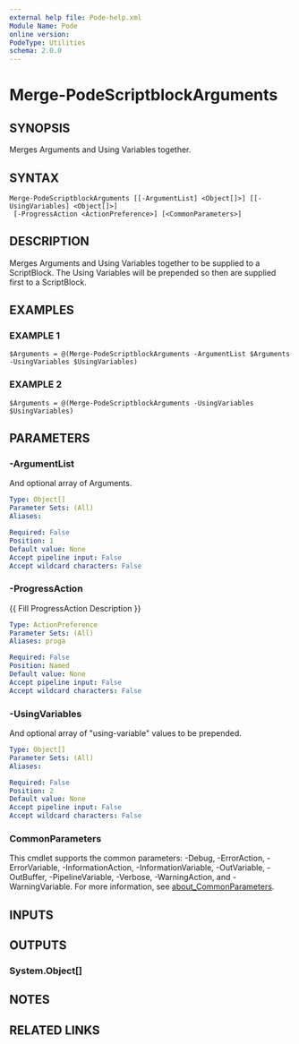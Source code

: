 ```yaml
---
external help file: Pode-help.xml
Module Name: Pode
online version:
PodeType: Utilities
schema: 2.0.0
---
```


# Merge-PodeScriptblockArguments

## SYNOPSIS
Merges Arguments and Using Variables together.

## SYNTAX

```
Merge-PodeScriptblockArguments [[-ArgumentList] <Object[]>] [[-UsingVariables] <Object[]>]
 [-ProgressAction <ActionPreference>] [<CommonParameters>]
```

## DESCRIPTION
Merges Arguments and Using Variables together to be supplied to a ScriptBlock.
The Using Variables will be prepended so then are supplied first to a ScriptBlock.

## EXAMPLES

### EXAMPLE 1
```
$Arguments = @(Merge-PodeScriptblockArguments -ArgumentList $Arguments -UsingVariables $UsingVariables)
```

### EXAMPLE 2
```
$Arguments = @(Merge-PodeScriptblockArguments -UsingVariables $UsingVariables)
```

## PARAMETERS

### -ArgumentList
And optional array of Arguments.

```yaml
Type: Object[]
Parameter Sets: (All)
Aliases:

Required: False
Position: 1
Default value: None
Accept pipeline input: False
Accept wildcard characters: False
```

### -ProgressAction
{{ Fill ProgressAction Description }}

```yaml
Type: ActionPreference
Parameter Sets: (All)
Aliases: proga

Required: False
Position: Named
Default value: None
Accept pipeline input: False
Accept wildcard characters: False
```

### -UsingVariables
And optional array of "using-variable" values to be prepended.

```yaml
Type: Object[]
Parameter Sets: (All)
Aliases:

Required: False
Position: 2
Default value: None
Accept pipeline input: False
Accept wildcard characters: False
```

### CommonParameters
This cmdlet supports the common parameters: -Debug, -ErrorAction, -ErrorVariable, -InformationAction, -InformationVariable, -OutVariable, -OutBuffer, -PipelineVariable, -Verbose, -WarningAction, and -WarningVariable. For more information, see [about_CommonParameters](http://go.microsoft.com/fwlink/?LinkID=113216).

## INPUTS

## OUTPUTS

### System.Object[]
## NOTES

## RELATED LINKS
